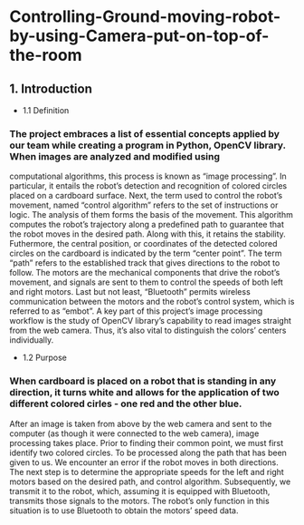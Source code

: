 # Controlling-Ground-moving-robot-by-using-Camera-put-on-top-of-the-room
## 1. Introduction
* 1.1 Definition
### The project embraces a list of essential concepts applied by our team while creating a program in Python, OpenCV library. When images are analyzed and modified using     
computational algorithms, this process is known as “image processing”.  In particular, it entails the robot’s detection and recognition of colored circles placed on a cardboard surface. Next, the term used to control the robot’s movement, named “control algorithm” refers to the set of instructions or logic. The analysis of them forms the basis of the movement. This algorithm computes the robot’s trajectory along a predefined path to guarantee that the robot moves in the desired path. Along with this, it retains the stability. Futhermore, the central position, or coordinates of the detected colored circles on the cardboard is indicated by the term “center point”. The term “path” refers to the established track that gives directions to the robot to follow. The motors are the mechanical components that drive the robot’s movement, and signals are sent to them to control the speeds of both left and right motors. Last but not least, “Bluetooth” permits wireless communication between the motors and the robot’s control system, which is referred to as “embot”. A key part of this project’s image processing workflow is the study of OpenCV library’s capability to read images straight from the web camera. Thus, it’s also vital to distinguish the colors’ centers individually.

* 1.2 Purpose
### When cardboard is placed on a robot that is standing in any direction, it turns white and allows for the application of two different colored cirles - one red and the other blue.
After an image is taken from above by the web camera and sent to the computer (as though it were connected to the web camera), image processing takes place. Prior to finding their common point, we must first identify two colored circles. To be processed along the path that has been given to us. We encounter an error if the robot moves in both directions. The next step is to determine the appropriate speeds for the left and right motors based on the desired path, and control algorithm. Subsequently, we transmit it to the robot, which, assuming it is equipped with Bluetooth, transmits those signals to the motors. The robot’s only function in this situation is to use Bluetooth to obtain the motors’ speed data.                                                                                                                        





